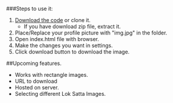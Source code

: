 ###Steps to use it:

1. [Download the code](https://github.com/loksatta/watermark/archive/master.zip) or clone it.
    + If you have download zip file, extract it.
2. Place/Replace your profile picture with "img.jpg" in the folder.
3. Open index.html file with browser.
4. Make the changes you want in settings.
5. Click download button to download the image.

##Upcoming features.

+ Works with rectangle images.
+ URL to download
+ Hosted on server.
+ Selecting different Lok Satta Images.
